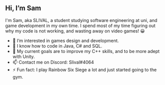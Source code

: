 ## Hi, I’m Sam
I'm Sam, aka SLIVAL, a student studying software engineering at uni, and game development in my own time. I spend most of my time figuring out why my code is not working, and wasting away on video games! 😀

- 👀 I’m interested in games design and development.
- 🤔 I know how to code in Java, C# and SQL.
- 🌱 My current goals are to improve my C++ skills, and to be more adept with Unity.
- 📫 Contact me on Discord: Slival#4064
- ⚡ Fun fact: I play Rainbow Six Siege a lot and just started going to the gym.

